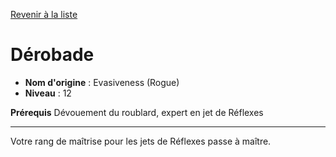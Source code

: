 [Revenir à la liste](list.md)

# Dérobade

 * **Nom d'origine** : Evasiveness (Rogue)
 * **Niveau** : 12


<p><strong>Prérequis</strong> Dévouement du roublard, expert en jet de Réflexes</p>
<hr>
<p>Votre rang de maîtrise pour les jets de Réflexes passe à maître.</p>